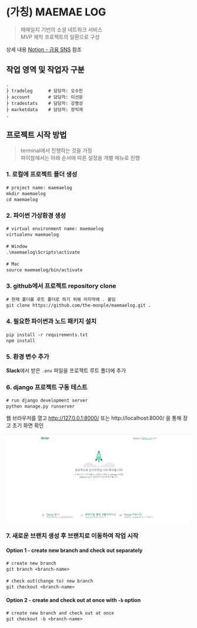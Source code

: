 # (가칭) MAEMAE LOG
> 매매일지 기반의 소셜 네트워크 서비스<br />
> MVP 제작 프로젝트의 일환으로 구성

상세 내용 [Notion - 금융 SNS](https://www.notion.so/efete/SNS-59545958efd14e3cb48d2d7c2ad17691) 참조

## 작업 영역 및 작업자 구분
```shell
.
├ tradelog      # 담당자: 오수민
├ account       # 담당자: 이선문
├ tradestats    # 담당자: 강명성
├ marketdata    # 담당자: 장익제
.
```

## 프로젝트 시작 방법
> terminal에서 진행하는 것을 가정<br />
> 파이참에서는 아래 순서에 따른 설정을 개별 메뉴로 진행
### 1. 로컬에 프로젝트 폴더 생성
```shell
# project name: maemaelog
mkdir maemaelog
cd maemaelog
```
### 2. 파이썬 가상환경 생성
```shell
# virtual environment name: maemaelog
virtualenv maemaelog

# Window
.\maemaelog\Scripts\activate

# Mac
source maemaelog/bin/activate
```

### 3. github에서 프로젝트 repository clone
```shell
# 현재 폴더를 루트 폴더로 하기 위해 마지막에 . 붙임
git clone https://github.com/the-monple/maemaelog.git .
```

### 4. 필요한 파이썬과 노드 패키지 설치
```shell
pip install -r requirements.txt
npm install
```

### 5. 환경 변수 추가
**Slack**에서 받은 `.env` 파일을 프로젝트 루트 폴더에 추가

### 6. django 프로젝트 구동 테스트
```shell
# run django development server
python manage.py runserver
```
웹 브라우저를 열고 http://127.0.0.1:8000/ 또는 http://localhost:8000/ 을 통해 장고 초기 화면 확인

![django 프로젝트 초기 화면](./asset/image/django-landing-page.png)

### 7. 새로운 브랜치 생성 후 브랜치로 이동하여 작업 시작
#### Option 1 - create new branch and check out separately
```shell
# create new branch
git branch <branch-name>

# check out(change to) new branch
git checkout <branch-name>
```
#### Option 2 - create and check out at once with `-b` option
```shell
# create new branch and check out at once
git checkout -b <branch-name>
```